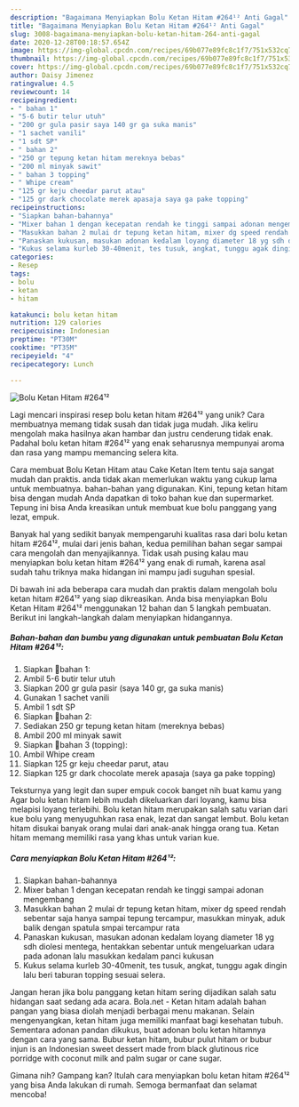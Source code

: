 ```yaml
---
description: "Bagaimana Menyiapkan Bolu Ketan Hitam #264¹² Anti Gagal"
title: "Bagaimana Menyiapkan Bolu Ketan Hitam #264¹² Anti Gagal"
slug: 3008-bagaimana-menyiapkan-bolu-ketan-hitam-264-anti-gagal
date: 2020-12-28T00:18:57.654Z
image: https://img-global.cpcdn.com/recipes/69b077e89fc8c1f7/751x532cq70/bolu-ketan-hitam-264-foto-resep-utama.jpg
thumbnail: https://img-global.cpcdn.com/recipes/69b077e89fc8c1f7/751x532cq70/bolu-ketan-hitam-264-foto-resep-utama.jpg
cover: https://img-global.cpcdn.com/recipes/69b077e89fc8c1f7/751x532cq70/bolu-ketan-hitam-264-foto-resep-utama.jpg
author: Daisy Jimenez
ratingvalue: 4.5
reviewcount: 14
recipeingredient:
- " bahan 1"
- "5-6 butir telur utuh"
- "200 gr gula pasir saya 140 gr ga suka manis"
- "1 sachet vanili"
- "1 sdt SP"
- " bahan 2"
- "250 gr tepung ketan hitam mereknya bebas"
- "200 ml minyak sawit"
- " bahan 3 topping"
- " Whipe cream"
- "125 gr keju cheedar parut atau"
- "125 gr dark chocolate merek apasaja saya ga pake topping"
recipeinstructions:
- "Siapkan bahan-bahannya"
- "Mixer bahan 1 dengan kecepatan rendah ke tinggi sampai adonan mengembang"
- "Masukkan bahan 2 mulai dr tepung ketan hitam, mixer dg speed rendah sebentar saja hanya sampai tepung tercampur, masukkan minyak, aduk balik dengan spatula smpai tercampur rata"
- "Panaskan kukusan, masukan adonan kedalam loyang diameter 18 yg sdh diolesi mentega, hentakkan sebentar untuk mengeluarkan udara pada adonan lalu masukkan kedalam panci kukusan"
- "Kukus selama kurleb 30-40menit, tes tusuk, angkat, tunggu agak dingin lalu beri taburan topping sesuai selera."
categories:
- Resep
tags:
- bolu
- ketan
- hitam

katakunci: bolu ketan hitam 
nutrition: 129 calories
recipecuisine: Indonesian
preptime: "PT30M"
cooktime: "PT35M"
recipeyield: "4"
recipecategory: Lunch

---
```



![Bolu Ketan Hitam #264¹²](https://img-global.cpcdn.com/recipes/69b077e89fc8c1f7/751x532cq70/bolu-ketan-hitam-264-foto-resep-utama.jpg)

Lagi mencari inspirasi resep bolu ketan hitam #264¹² yang unik? Cara membuatnya memang tidak susah dan tidak juga mudah. Jika keliru mengolah maka hasilnya akan hambar dan justru cenderung tidak enak. Padahal bolu ketan hitam #264¹² yang enak seharusnya mempunyai aroma dan rasa yang mampu memancing selera kita.

Cara membuat Bolu Ketan Hitam atau Cake Ketan Item tentu saja sangat mudah dan praktis. anda tidak akan memerlukan waktu yang cukup lama untuk membuatnya. bahan-bahan yang digunakan. Kini, tepung ketan hitam bisa dengan mudah Anda dapatkan di toko bahan kue dan supermarket. Tepung ini bisa Anda kreasikan untuk membuat kue bolu panggang yang lezat, empuk.

Banyak hal yang sedikit banyak mempengaruhi kualitas rasa dari bolu ketan hitam #264¹², mulai dari jenis bahan, kedua pemilihan bahan segar sampai cara mengolah dan menyajikannya. Tidak usah pusing kalau mau menyiapkan bolu ketan hitam #264¹² yang enak di rumah, karena asal sudah tahu triknya maka hidangan ini mampu jadi suguhan spesial.


Di bawah ini ada beberapa cara mudah dan praktis dalam mengolah bolu ketan hitam #264¹² yang siap dikreasikan. Anda bisa menyiapkan Bolu Ketan Hitam #264¹² menggunakan 12 bahan dan 5 langkah pembuatan. Berikut ini langkah-langkah dalam menyiapkan hidangannya.

<!--inarticleads1-->

##### Bahan-bahan dan bumbu yang digunakan untuk pembuatan Bolu Ketan Hitam #264¹²:

1. Siapkan  🌵bahan 1:
1. Ambil 5-6 butir telur utuh
1. Siapkan 200 gr gula pasir (saya 140 gr, ga suka manis)
1. Gunakan 1 sachet vanili
1. Ambil 1 sdt SP
1. Siapkan  🌵bahan 2:
1. Sediakan 250 gr tepung ketan hitam (mereknya bebas)
1. Ambil 200 ml minyak sawit
1. Siapkan  🌵bahan 3 (topping):
1. Ambil  Whipe cream
1. Siapkan 125 gr keju cheedar parut, atau
1. Siapkan 125 gr dark chocolate merek apasaja (saya ga pake topping)


Teksturnya yang legit dan super empuk cocok banget nih buat kamu yang Agar bolu ketan hitam lebih mudah dikeluarkan dari loyang, kamu bisa melapisi loyang terlebihi. Bolu ketan hitam merupakan salah satu varian dari kue bolu yang menyuguhkan rasa enak, lezat dan sangat lembut. Bolu ketan hitam disukai banyak orang mulai dari anak-anak hingga orang tua. Ketan hitam memang memiliki rasa yang khas untuk varian kue. 

<!--inarticleads2-->

##### Cara menyiapkan Bolu Ketan Hitam #264¹²:

1. Siapkan bahan-bahannya
1. Mixer bahan 1 dengan kecepatan rendah ke tinggi sampai adonan mengembang
1. Masukkan bahan 2 mulai dr tepung ketan hitam, mixer dg speed rendah sebentar saja hanya sampai tepung tercampur, masukkan minyak, aduk balik dengan spatula smpai tercampur rata
1. Panaskan kukusan, masukan adonan kedalam loyang diameter 18 yg sdh diolesi mentega, hentakkan sebentar untuk mengeluarkan udara pada adonan lalu masukkan kedalam panci kukusan
1. Kukus selama kurleb 30-40menit, tes tusuk, angkat, tunggu agak dingin lalu beri taburan topping sesuai selera.


Jangan heran jika bolu panggang ketan hitam sering dijadikan salah satu hidangan saat sedang ada acara. Bola.net - Ketan hitam adalah bahan pangan yang biasa diolah menjadi berbagai menu makanan. Selain mengenyangkan, ketan hitam juga memiliki manfaat bagi kesehatan tubuh. Sementara adonan pandan dikukus, buat adonan bolu ketan hitamnya dengan cara yang sama. Bubur ketan hitam, bubur pulut hitam or bubur injun is an Indonesian sweet dessert made from black glutinous rice porridge with coconut milk and palm sugar or cane sugar. 

Gimana nih? Gampang kan? Itulah cara menyiapkan bolu ketan hitam #264¹² yang bisa Anda lakukan di rumah. Semoga bermanfaat dan selamat mencoba!
